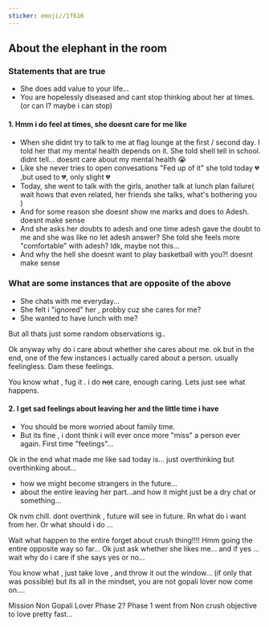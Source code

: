```yaml
---
sticker: emoji//1f616
---
```

## About the elephant in the room
### Statements that are true 
- She does add value to your life...
- You are hopelessly diseased and cant stop thinking about her at times. (or can I? maybe i can stop) 

####  1. Hmm i do feel at times, she doesnt care for me like
- When she didnt try to talk to me at flag lounge at the first / second day. I told her that my mental health depends on it. She told shell tell in school. didnt tell... doesnt care about my mental health 😭
- Like she never tries to open convesations "Fed up of it" she told today 💔 ,but used to 💔, only slight 💔
- Today, she went to talk with the girls, another talk at lunch plan failure( wait hows that even related, her friends she talks, what's bothering you ) 
- And for some reason she doesnt show me marks and does to Adesh. doesnt make sense
- And she asks her doubts to adesh and one time adesh gave the doubt to me and she was like no let adesh answer? She told she feels more "comfortable" with adesh? Idk, maybe not this...
- And why the hell she doesnt want to play basketball with you?! doesnt make sense

### What are some instances that are opposite of the above
- She chats with me everyday...
- She felt i "ignored" her , probby cuz she cares for me?
- She wanted to have lunch with me?


But all thats just some random observations ig..

Ok anyway why do i care about whether she cares about me. ok but in the end, one of the few instances i actually cared about a person. usually feelingless. Dam these feelings.

You know what , fug it . i do ~~not~~ care, enough caring. Lets just see what happens. 

#### 2. I get sad feelings about leaving her and the little time i have
- You should be more worried about family time.
- But its fine , i dont think i will ever once more "miss" a person ever again. First time "feelings"...

Ok in the end what made me like sad today is... just overthinking but overthinking about...
- how we might become strangers in the future...
- about the entire leaving her part...and how it might just be a dry chat or something...

Ok nvm chill. dont overthink , future will see in future. Rn what do i want from her. Or what should i do ...

Wait what happen to the entire forget about crush thing!!!! Hmm going the entire opposite way so far... Ok just ask whether she likes me... and if yes ... wait why do i care if she says yes or no... 

You know what , just take love , and throw it out the window... (if only that was possible)
but its all in the mindset, you are not gopali lover now come on....

Mission Non Gopali Lover Phase 2? Phase 1 went from Non crush objective to love pretty fast...